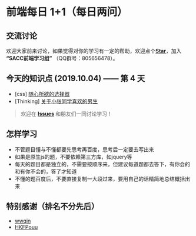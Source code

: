 # 前端每日 **1+1**（每日两问）

## 交流讨论
欢迎大家前来讨论，如果觉得对你的学习有一定的帮助，欢迎点个[**Star**](https://github.com/NJUPT-SACC/One-Plus-One-Question)，加入 **“SACC前端学习组”** （QQ群号：805656478）。

## 今天的知识点 (2019.10.04) —— 第 4 天
- [css] [ 随心所欲的选择器 ](https://github.com/NJUPT-SACC/One-Plus-One-Question/issues/7)
- [Thinking] [ 关于小张同学喜欢的男生 ](https://github.com/NJUPT-SACC/One-Plus-One-Question/issues/8)

> 欢迎在 [**Issues**](https://github.com/haizlin/fe-interview/issues) 和朋友们一同讨论学习！

## 怎样学习
- 不管题目懂与不懂都要先思考再百度，思考后一定要去写出来
- 如果是原生js的题，不要依赖第三方库，如jquery等
- 每天的题目都是独立的，不需要按顺序来，但建议每道题都去答下，有你会的和有你不会的，答了才知道
- 不懂的题百度后，不要直接复制一大段过来，要用自己的话精简地总结概括出来

## 特别感谢（排名不分先后）
- [wwqin](https://github.com/wwqin)
- [HKFPouu](https://github.com/HKFPouu)
